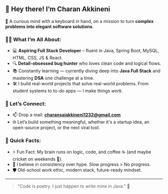 ## 🚀 Hey there! I’m Charan Akkineni

🎯 A curious mind with a keyboard in hand, on a mission to turn **complex problems into elegant software solutions**.

### 👨‍💻 What I’m All About:
- 💻 **Aspiring Full Stack Developer** – fluent in Java, Spring Boot, MySQL, HTML, CSS, JS & React.
- 🔍 **Detail-obsessed bug hunter** who loves clean code and logical flows.
- 📚 Constantly learning — currently diving deep into **Java Full Stack** and mastering **DSA** one challenge at a time.
- 🛠️ I build real-world projects that solve real-world problems. From student systems to to-do apps — I make things *work*.

### 🤝 Let’s Connect:
- 📫 Drop a mail: **charansaiakkineni1232@gmail.com**
- 🌐 Let’s build something meaningful, whether it's a startup idea, an open-source project, or the next viral tool.

### 🧠 Quick Facts:
- ⚡ Fun Fact: My brain runs on logic, code, and coffee ☕ (and maybe cricket on weekends 🏏).
- 🧩 I believe in consistency over hype. Slow progress > No progress.
- 🛡️ Old-school work ethic, modern stack, future-ready mindset.

---

> "Code is poetry. I just happen to write mine in Java." 💬


<!---
Charanakkineni/Charanakkineni is a ✨ special ✨ repository because its `README.md` (this file) appears on your GitHub profile.
You can click the Preview link to take a look at your changes.
--->
